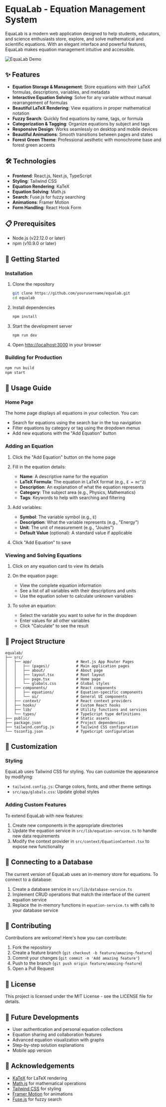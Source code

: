 # EquaLab - Equation Management System

EquaLab is a modern web application designed to help students, educators, and science enthusiasts store, explore, and solve mathematical and scientific equations. With an elegant interface and powerful features, EquaLab makes equation management intuitive and accessible.

![EquaLab Demo](https://via.placeholder.com/800x400?text=EquaLab+Demo)

## ✨ Features

- **Equation Storage & Management**: Store equations with their LaTeX formulas, descriptions, variables, and metadata
- **Interactive Equation Solving**: Solve for any variable without manual rearrangement of formulas
- **Beautiful LaTeX Rendering**: View equations in proper mathematical notation
- **Fuzzy Search**: Quickly find equations by name, tags, or formula
- **Categorization & Tagging**: Organize equations by subject and tags
- **Responsive Design**: Works seamlessly on desktop and mobile devices
- **Beautiful Animations**: Smooth transitions between pages and states
- **Forest Green Theme**: Professional aesthetic with monochrome base and forest green accents

## 🛠️ Technologies

- **Frontend**: React.js, Next.js, TypeScript
- **Styling**: Tailwind CSS
- **Equation Rendering**: KaTeX
- **Equation Solving**: Math.js
- **Search**: Fuse.js for fuzzy searching
- **Animations**: Framer Motion
- **Form Handling**: React Hook Form

## 📋 Prerequisites

- Node.js (v22.12.0 or later)
- npm (v10.9.0 or later)

## 🚀 Getting Started

### Installation

1. Clone the repository
   ```bash
   git clone https://github.com/yourusername/equalab.git
   cd equalab
   ```

2. Install dependencies
   ```bash
   npm install
   ```

3. Start the development server
   ```bash
   npm run dev
   ```

4. Open [http://localhost:3000](http://localhost:3000) in your browser

### Building for Production

```bash
npm run build
npm start
```

## 📖 Usage Guide

### Home Page

The home page displays all equations in your collection. You can:
- Search for equations using the search bar in the top navigation
- Filter equations by category or tag using the dropdown menus
- Add new equations with the "Add Equation" button

### Adding an Equation

1. Click the "Add Equation" button on the home page
2. Fill in the equation details:
   - **Name**: A descriptive name for the equation
   - **LaTeX Formula**: The equation in LaTeX format (e.g., `E = mc^2`)
   - **Description**: An explanation of what the equation represents
   - **Category**: The subject area (e.g., Physics, Mathematics)
   - **Tags**: Keywords to help with searching and filtering

3. Add variables:
   - **Symbol**: The variable symbol (e.g., `E`)
   - **Description**: What the variable represents (e.g., "Energy")
   - **Unit**: The unit of measurement (e.g., "Joules")
   - **Default Value** (optional): A standard value if applicable

4. Click "Add Equation" to save

### Viewing and Solving Equations

1. Click on any equation card to view its details
2. On the equation page:
   - View the complete equation information
   - See a list of all variables with their descriptions and units
   - Use the equation solver to calculate unknown variables
   
3. To solve an equation:
   - Select the variable you want to solve for in the dropdown
   - Enter values for all other variables
   - Click "Calculate" to see the result

## 📁 Project Structure

```
equalab/
├── src/
│   ├── app/                    # Next.js App Router Pages
│   │   ├── (pages)/            # Main application pages
│   │   ├── about/              # About page
│   │   ├── layout.tsx          # Root layout
│   │   ├── page.tsx            # Home page
│   │   └── globals.css         # Global styles
│   ├── components/             # React components
│   │   ├── equations/          # Equation-specific components
│   │   └── ui/                 # General UI components
│   ├── context/                # React context providers
│   ├── hooks/                  # Custom React hooks
│   ├── lib/                    # Utility functions and services
│   └── types/                  # TypeScript type definitions
├── public/                     # Static assets
├── package.json                # Project dependencies
├── tailwind.config.js          # Tailwind CSS configuration
└── tsconfig.json               # TypeScript configuration
```

## 🎨 Customization

### Styling

EquaLab uses Tailwind CSS for styling. You can customize the appearance by modifying:

- `tailwind.config.js`: Change colors, fonts, and other theme settings
- `src/app/globals.css`: Update global styles

### Adding Custom Features

To extend EquaLab with new features:

1. Create new components in the appropriate directories
2. Update the equation service in `src/lib/equation-service.ts` to handle new data requirements
3. Modify the context provider in `src/context/EquationContext.tsx` to expose new functionality

## 🔄 Connecting to a Database

The current version of EquaLab uses an in-memory store for equations. To connect to a database:

1. Create a database service in `src/lib/database-service.ts`
2. Implement CRUD operations that match the interface of the current equation service
3. Replace the in-memory functions in `equation-service.ts` with calls to your database service

## 🤝 Contributing

Contributions are welcome! Here's how you can contribute:

1. Fork the repository
2. Create a feature branch (`git checkout -b feature/amazing-feature`)
3. Commit your changes (`git commit -m 'Add amazing feature'`)
4. Push to the branch (`git push origin feature/amazing-feature`)
5. Open a Pull Request

## 📝 License

This project is licensed under the MIT License - see the LICENSE file for details.

## 🔮 Future Developments

- User authentication and personal equation collections
- Equation sharing and collaboration features
- Advanced equation visualization with graphs
- Step-by-step solution explanations
- Mobile app version

## 🙏 Acknowledgements

- [KaTeX](https://katex.org/) for LaTeX rendering
- [Math.js](https://mathjs.org/) for mathematical operations
- [Tailwind CSS](https://tailwindcss.com/) for styling
- [Framer Motion](https://www.framer.com/motion/) for animations
- [Fuse.js](https://fusejs.io/) for fuzzy search